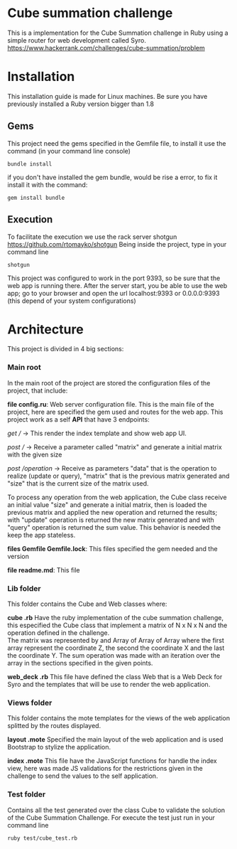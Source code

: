 # Cube summation challenge

This is a implementation for the Cube Summation challenge in Ruby using a simple router for web development called Syro.
https://www.hackerrank.com/challenges/cube-summation/problem


# Installation

This installation guide is made for Linux machines. Be sure you have previously installed  a Ruby version bigger than 1.8

## Gems

This project need the gems specified in the Gemfile file, to install it use the command (in your command line console)

    bundle install

if you don't have installed the gem bundle, would be rise a error, to fix it install it with the command:

    gem install bundle

## Execution

To facilitate the execution we use the rack server shotgun https://github.com/rtomayko/shotgun
Being inside the project, type in your command line

    shotgun
This project was configured to work in the port 9393, so be sure that the web app is running there. After the server start, you be able to use the web app; go to your browser and open the url localhost:9393 or 0.0.0.0:9393 (this depend of your system configurations)

# Architecture

This project is divided in 4 big sections:
### Main root
In the main root of the project are stored the configuration files of the project, that include:

**file config.ru**: Web server configuration file. This is the main file of the project, here are specified the gem used and routes for the web app.
This project work as a self **API** that have 3 endpoints:

*get /*  -> This render the index template and show web app UI.

*post /*  -> Receive a parameter called "matrix" and generate a initial matrix with the given size

*post /operation*  ->  Receive as parameters "data" that is the operation to realize (update or query),  "matrix" that is the previous matrix generated and "size" that is the current size of the matrix used.

To process any operation from the web application, the Cube class receive an initial value "size" and generate a initial matrix, then is loaded the previous matrix and applied the new operation and returned the results; with "update" operation is returned the new matrix generated and with "query" operation is returned the sum value. This behavior is needed the keep the app stateless.

**files Gemfile Gemfile.lock**: This files specified the gem needed and the version

**file readme.md**: This file


### Lib folder

This folder contains the Cube and Web classes where:

**cube .rb** Have the ruby implementation of the cube summation challenge, this especified the Cube class that implement a matrix of N x N x N and the operation defined in the challenge.  
The matrix was represented by  and Array of Array of Array where the first array represent the coordinate Z, the second the coordinate X and the last the coordinate Y.
The sum operation was made with an iteration over the array in the sections specified in the given points.

**web_deck .rb** This file have defined the class Web that is a Web Deck for Syro and the templates that will be use to render the web application.

### Views folder
This folder contains the mote templates for the views of the web application splitted by the routes displayed.

**layout .mote**  Specified the main layout of the web application and is used Bootstrap to stylize the application.

**index .mote**  This file have the JavaScript functions for handle the index view, here was made JS validations for the restrictions given in the challenge to send the values to the self application.

### Test folder
Contains all the test generated over the class Cube to validate the solution of the Cube Summation Challenge.
For execute the test just run in your command line

    ruby test/cube_test.rb
